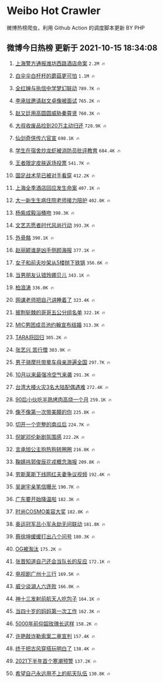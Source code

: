 # Weibo Hot Crawler 



微博热榜爬虫，利用 Github Action 的调度脚本更新 BY PHP 


## 微博今日热榜 更新于 2021-10-15 18:34:08 
1. [上海警方通报潍坊西路酒店命案](https://s.weibo.com/weibo?q=%23%E4%B8%8A%E6%B5%B7%E8%AD%A6%E6%96%B9%E9%80%9A%E6%8A%A5%E6%BD%8D%E5%9D%8A%E8%A5%BF%E8%B7%AF%E9%85%92%E5%BA%97%E5%91%BD%E6%A1%88%23&Refer=top) `2.2M 🔥` 

1. [白伞伞白杆杆的蘑菇更可怕](https://s.weibo.com/weibo?q=%23%E7%99%BD%E4%BC%9E%E4%BC%9E%E7%99%BD%E6%9D%86%E6%9D%86%E7%9A%84%E8%98%91%E8%8F%87%E6%9B%B4%E5%8F%AF%E6%80%95%23&Refer=top) `1.1M 🔥` 

1. [全红婵与执信中学梦幻联动](https://s.weibo.com/weibo?q=%23%E5%85%A8%E7%BA%A2%E5%A9%B5%E4%B8%8E%E6%89%A7%E4%BF%A1%E4%B8%AD%E5%AD%A6%E6%A2%A6%E5%B9%BB%E8%81%94%E5%8A%A8%23&Refer=top) `789.7K 🔥` 

1. [李承铉邀请赵文卓像被面试](https://s.weibo.com/weibo?q=%23%E6%9D%8E%E6%89%BF%E9%93%89%E9%82%80%E8%AF%B7%E8%B5%B5%E6%96%87%E5%8D%93%E5%83%8F%E8%A2%AB%E9%9D%A2%E8%AF%95%23&Refer=top) `765.2K 🔥` 

1. [赵又廷用高圆圆威胁秦霄贤](https://s.weibo.com/weibo?q=%23%E8%B5%B5%E5%8F%88%E5%BB%B7%E7%94%A8%E9%AB%98%E5%9C%86%E5%9C%86%E5%A8%81%E8%83%81%E7%A7%A6%E9%9C%84%E8%B4%A4%23&Refer=top) `760.3K 🔥` 

1. [大叔收废品捡到20万主动归还](https://s.weibo.com/weibo?q=%23%E5%A4%A7%E5%8F%94%E6%94%B6%E5%BA%9F%E5%93%81%E6%8D%A1%E5%88%B020%E4%B8%87%E4%B8%BB%E5%8A%A8%E5%BD%92%E8%BF%98%23&Refer=top) `728.9K 🔥` 

1. [仙剑奇侠传六官宣](https://s.weibo.com/weibo?q=%23%E4%BB%99%E5%89%91%E5%A5%87%E4%BE%A0%E4%BC%A0%E5%85%AD%E5%AE%98%E5%AE%A3%23&Refer=top) `698.1K 🔥` 

1. [学生在宿舍炒龙虾被消防员批评教育](https://s.weibo.com/weibo?q=%23%E5%AD%A6%E7%94%9F%E5%9C%A8%E5%AE%BF%E8%88%8D%E7%82%92%E9%BE%99%E8%99%BE%E8%A2%AB%E6%B6%88%E9%98%B2%E5%91%98%E6%89%B9%E8%AF%84%E6%95%99%E8%82%B2%23&Refer=top) `684.4K 🔥` 

1. [王者限定皮肤返场投票](https://s.weibo.com/weibo?q=%23%E7%8E%8B%E8%80%85%E9%99%90%E5%AE%9A%E7%9A%AE%E8%82%A4%E8%BF%94%E5%9C%BA%E6%8A%95%E7%A5%A8%23&Refer=top) `541.7K 🔥` 

1. [国足战术早已被对手看穿](https://s.weibo.com/weibo?q=%23%E5%9B%BD%E8%B6%B3%E6%88%98%E6%9C%AF%E6%97%A9%E5%B7%B2%E8%A2%AB%E5%AF%B9%E6%89%8B%E7%9C%8B%E7%A9%BF%23&Refer=top) `412.2K 🔥` 

1. [上海全季酒店回应发生命案](https://s.weibo.com/weibo?q=%23%E4%B8%8A%E6%B5%B7%E5%85%A8%E5%AD%A3%E9%85%92%E5%BA%97%E5%9B%9E%E5%BA%94%E5%8F%91%E7%94%9F%E5%91%BD%E6%A1%88%23&Refer=top) `407.1K 🔥` 

1. [大一新生生病住院老师接力陪护](https://s.weibo.com/weibo?q=%23%E5%A4%A7%E4%B8%80%E6%96%B0%E7%94%9F%E7%94%9F%E7%97%85%E4%BD%8F%E9%99%A2%E8%80%81%E5%B8%88%E6%8E%A5%E5%8A%9B%E9%99%AA%E6%8A%A4%23&Refer=top) `402.0K 🔥` 

1. [杨紫成毅浴桶吻](https://s.weibo.com/weibo?q=%23%E6%9D%A8%E7%B4%AB%E6%88%90%E6%AF%85%E6%B5%B4%E6%A1%B6%E5%90%BB%23&Refer=top) `398.3K 🔥` 

1. [文艺志愿者时代风尚行动](https://s.weibo.com/weibo?q=%23%E6%96%87%E8%89%BA%E5%BF%97%E6%84%BF%E8%80%85%E6%97%B6%E4%BB%A3%E9%A3%8E%E5%B0%9A%E8%A1%8C%E5%8A%A8%23&Refer=top) `393.3K 🔥` 

1. [外骨骼](https://s.weibo.com/weibo?q=%E5%A4%96%E9%AA%A8%E9%AA%BC&Refer=top) `390.1K 🔥` 

1. [赵丽颖谁是凶手侧颜海报](https://s.weibo.com/weibo?q=%23%E8%B5%B5%E4%B8%BD%E9%A2%96%E8%B0%81%E6%98%AF%E5%87%B6%E6%89%8B%E4%BE%A7%E9%A2%9C%E6%B5%B7%E6%8A%A5%23&Refer=top) `377.1K 🔥` 

1. [女子和前夫吵架从5楼抛下铁锅](https://s.weibo.com/weibo?q=%23%E5%A5%B3%E5%AD%90%E5%92%8C%E5%89%8D%E5%A4%AB%E5%90%B5%E6%9E%B6%E4%BB%8E5%E6%A5%BC%E6%8A%9B%E4%B8%8B%E9%93%81%E9%94%85%23&Refer=top) `356.6K 🔥` 

1. [当男朋友认错玲娜贝儿](https://s.weibo.com/weibo?q=%23%E5%BD%93%E7%94%B7%E6%9C%8B%E5%8F%8B%E8%AE%A4%E9%94%99%E7%8E%B2%E5%A8%9C%E8%B4%9D%E5%84%BF%23&Refer=top) `343.1K 🔥` 

1. [柏浪涛](https://s.weibo.com/weibo?q=%E6%9F%8F%E6%B5%AA%E6%B6%9B&Refer=top) `336.0K 🔥` 

1. [网课老师把自己讲睡着了](https://s.weibo.com/weibo?q=%23%E7%BD%91%E8%AF%BE%E8%80%81%E5%B8%88%E6%8A%8A%E8%87%AA%E5%B7%B1%E8%AE%B2%E7%9D%A1%E7%9D%80%E4%BA%86%23&Refer=top) `323.4K 🔥` 

1. [披荆斩棘的哥哥五公分组名单](https://s.weibo.com/weibo?q=%23%E6%8A%AB%E8%8D%86%E6%96%A9%E6%A3%98%E7%9A%84%E5%93%A5%E5%93%A5%E4%BA%94%E5%85%AC%E5%88%86%E7%BB%84%E5%90%8D%E5%8D%95%23&Refer=top) `322.1K 🔥` 

1. [MIC男团成员池约翰宣布结婚](https://s.weibo.com/weibo?q=%23MIC%E7%94%B7%E5%9B%A2%E6%88%90%E5%91%98%E6%B1%A0%E7%BA%A6%E7%BF%B0%E5%AE%A3%E5%B8%83%E7%BB%93%E5%A9%9A%23&Refer=top) `313.3K 🔥` 

1. [TARA将回归](https://s.weibo.com/weibo?q=%23TARA%E5%B0%86%E5%9B%9E%E5%BD%92%23&Refer=top) `305.2K 🔥` 

1. [张艺兴 苦行僧](https://s.weibo.com/weibo?q=%E5%BC%A0%E8%89%BA%E5%85%B4%20%E8%8B%A6%E8%A1%8C%E5%83%A7&Refer=top) `303.9K 🔥` 

1. [男子骑摩托带晕车母亲游遍全国](https://s.weibo.com/weibo?q=%23%E7%94%B7%E5%AD%90%E9%AA%91%E6%91%A9%E6%89%98%E5%B8%A6%E6%99%95%E8%BD%A6%E6%AF%8D%E4%BA%B2%E6%B8%B8%E9%81%8D%E5%85%A8%E5%9B%BD%23&Refer=top) `297.7K 🔥` 

1. [10月以来最强冷空气来袭](https://s.weibo.com/weibo?q=%2310%E6%9C%88%E4%BB%A5%E6%9D%A5%E6%9C%80%E5%BC%BA%E5%86%B7%E7%A9%BA%E6%B0%94%E6%9D%A5%E8%A2%AD%23&Refer=top) `291.3K 🔥` 

1. [台湾大楼火灾3名大陆配偶遇难](https://s.weibo.com/weibo?q=%23%E5%8F%B0%E6%B9%BE%E5%A4%A7%E6%A5%BC%E7%81%AB%E7%81%BE3%E5%90%8D%E5%A4%A7%E9%99%86%E9%85%8D%E5%81%B6%E9%81%87%E9%9A%BE%23&Refer=top) `272.4K 🔥` 

1. [90后小伙吃半熟烤肉高烧一个月](https://s.weibo.com/weibo?q=%2390%E5%90%8E%E5%B0%8F%E4%BC%99%E5%90%83%E5%8D%8A%E7%86%9F%E7%83%A4%E8%82%89%E9%AB%98%E7%83%A7%E4%B8%80%E4%B8%AA%E6%9C%88%23&Refer=top) `259.1K 🔥` 

1. [像不像第一次带美瞳的你](https://s.weibo.com/weibo?q=%23%E5%83%8F%E4%B8%8D%E5%83%8F%E7%AC%AC%E4%B8%80%E6%AC%A1%E5%B8%A6%E7%BE%8E%E7%9E%B3%E7%9A%84%E4%BD%A0%23&Refer=top) `225.8K 🔥` 

1. [切开一个完整的南瓜后](https://s.weibo.com/weibo?q=%23%E5%88%87%E5%BC%80%E4%B8%80%E4%B8%AA%E5%AE%8C%E6%95%B4%E7%9A%84%E5%8D%97%E7%93%9C%E5%90%8E%23&Refer=top) `224.7K 🔥` 

1. [倪妮邓伦新剧氛围感](https://s.weibo.com/weibo?q=%23%E5%80%AA%E5%A6%AE%E9%82%93%E4%BC%A6%E6%96%B0%E5%89%A7%E6%B0%9B%E5%9B%B4%E6%84%9F%23&Refer=top) `222.2K 🔥` 

1. [言承旭公主抱热狗转圈圈](https://s.weibo.com/weibo?q=%23%E8%A8%80%E6%89%BF%E6%97%AD%E5%85%AC%E4%B8%BB%E6%8A%B1%E7%83%AD%E7%8B%97%E8%BD%AC%E5%9C%88%E5%9C%88%23&Refer=top) `216.0K 🔥` 

1. [鞠婧祎郭俊辰花戎概念海报](https://s.weibo.com/weibo?q=%23%E9%9E%A0%E5%A9%A7%E7%A5%8E%E9%83%AD%E4%BF%8A%E8%BE%B0%E8%8A%B1%E6%88%8E%E6%A6%82%E5%BF%B5%E6%B5%B7%E6%8A%A5%23&Refer=top) `209.8K 🔥` 

1. [劳斯莱斯下线网红夫妻争议视频](https://s.weibo.com/weibo?q=%23%E5%8A%B3%E6%96%AF%E8%8E%B1%E6%96%AF%E4%B8%8B%E7%BA%BF%E7%BD%91%E7%BA%A2%E5%A4%AB%E5%A6%BB%E4%BA%89%E8%AE%AE%E8%A7%86%E9%A2%91%23&Refer=top) `192.4K 🔥` 

1. [吴谢宇亲笔信曝光](https://s.weibo.com/weibo?q=%23%E5%90%B4%E8%B0%A2%E5%AE%87%E4%BA%B2%E7%AC%94%E4%BF%A1%E6%9B%9D%E5%85%89%23&Refer=top) `190.7K 🔥` 

1. [广东要开始降温啦](https://s.weibo.com/weibo?q=%23%E5%B9%BF%E4%B8%9C%E8%A6%81%E5%BC%80%E5%A7%8B%E9%99%8D%E6%B8%A9%E5%95%A6%23&Refer=top) `182.3K 🔥` 

1. [时尚COSMO美容大奖](https://s.weibo.com/weibo?q=%23%E6%97%B6%E5%B0%9ACOSMO%E7%BE%8E%E5%AE%B9%E5%A4%A7%E5%A5%96%23&Refer=top) `182.0K 🔥` 

1. [奥运冠军吕小军永劫无间联动](https://s.weibo.com/weibo?q=%23%E5%A5%A5%E8%BF%90%E5%86%A0%E5%86%9B%E5%90%95%E5%B0%8F%E5%86%9B%E6%B0%B8%E5%8A%AB%E6%97%A0%E9%97%B4%E8%81%94%E5%8A%A8%23&Refer=top) `181.8K 🔥` 

1. [蔡徐坤缓缓打出八个问号](https://s.weibo.com/weibo?q=%23%E8%94%A1%E5%BE%90%E5%9D%A4%E7%BC%93%E7%BC%93%E6%89%93%E5%87%BA%E5%85%AB%E4%B8%AA%E9%97%AE%E5%8F%B7%23&Refer=top) `180.3K 🔥` 

1. [OG被淘汰](https://s.weibo.com/weibo?q=%23OG%E8%A2%AB%E6%B7%98%E6%B1%B0%23&Refer=top) `175.2K 🔥` 

1. [张晋知道自己还会当队长的反应](https://s.weibo.com/weibo?q=%23%E5%BC%A0%E6%99%8B%E7%9F%A5%E9%81%93%E8%87%AA%E5%B7%B1%E8%BF%98%E4%BC%9A%E5%BD%93%E9%98%9F%E9%95%BF%E7%9A%84%E5%8F%8D%E5%BA%94%23&Refer=top) `172.1K 🔥` 

1. [电视剧广州十三行](https://s.weibo.com/weibo?q=%23%E7%94%B5%E8%A7%86%E5%89%A7%E5%B9%BF%E5%B7%9E%E5%8D%81%E4%B8%89%E8%A1%8C%23&Refer=top) `169.5K 🔥` 

1. [威少谈湖人六连败](https://s.weibo.com/weibo?q=%E5%A8%81%E5%B0%91%E8%B0%88%E6%B9%96%E4%BA%BA%E5%85%AD%E8%BF%9E%E8%B4%A5&Refer=top) `166.0K 🔥` 

1. [神十三发射前航天人吃包子](https://s.weibo.com/weibo?q=%23%E7%A5%9E%E5%8D%81%E4%B8%89%E5%8F%91%E5%B0%84%E5%89%8D%E8%88%AA%E5%A4%A9%E4%BA%BA%E5%90%83%E5%8C%85%E5%AD%90%23&Refer=top) `164.1K 🔥` 

1. [当四十岁的妈妈第一次工作](https://s.weibo.com/weibo?q=%23%E5%BD%93%E5%9B%9B%E5%8D%81%E5%B2%81%E7%9A%84%E5%A6%88%E5%A6%88%E7%AC%AC%E4%B8%80%E6%AC%A1%E5%B7%A5%E4%BD%9C%23&Refer=top) `162.3K 🔥` 

1. [5000年前仰韶玫瑰长这样](https://s.weibo.com/weibo?q=%235000%E5%B9%B4%E5%89%8D%E4%BB%B0%E9%9F%B6%E7%8E%AB%E7%91%B0%E9%95%BF%E8%BF%99%E6%A0%B7%23&Refer=top) `158.2K 🔥` 

1. [许艳敲诈勒索案二审宣判](https://s.weibo.com/weibo?q=%23%E8%AE%B8%E8%89%B3%E6%95%B2%E8%AF%88%E5%8B%92%E7%B4%A2%E6%A1%88%E4%BA%8C%E5%AE%A1%E5%AE%A3%E5%88%A4%23&Refer=top) `157.4K 🔥` 

1. [终于把古风穿搭玩明白了](https://s.weibo.com/weibo?q=%23%E7%BB%88%E4%BA%8E%E6%8A%8A%E5%8F%A4%E9%A3%8E%E7%A9%BF%E6%90%AD%E7%8E%A9%E6%98%8E%E7%99%BD%E4%BA%86%23&Refer=top) `138.4K 🔥` 

1. [2021下半年首个寒潮预警](https://s.weibo.com/weibo?q=%232021%E4%B8%8B%E5%8D%8A%E5%B9%B4%E9%A6%96%E4%B8%AA%E5%AF%92%E6%BD%AE%E9%A2%84%E8%AD%A6%23&Refer=top) `137.2K 🔥` 

1. [希望自己永远用不上的航天队伍](https://s.weibo.com/weibo?q=%23%E5%B8%8C%E6%9C%9B%E8%87%AA%E5%B7%B1%E6%B0%B8%E8%BF%9C%E7%94%A8%E4%B8%8D%E4%B8%8A%E7%9A%84%E8%88%AA%E5%A4%A9%E9%98%9F%E4%BC%8D%23&Refer=top) `130.8K 🔥` 

